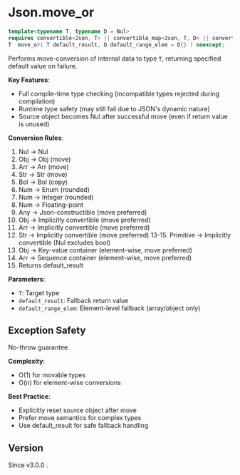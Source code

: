 # **Json.move_or**

```cpp
template<typename T, typename D = Nul>
requires convertible<Json, T> || convertible_map<Json, T, D> || convertible_array<Json, T, D>
T  move_or( T default_result, D default_range_elem = D{} ) noexcept;
```

Performs move-conversion of internal data to type `T`, returning specified default value on failure.

**Key Features**:
- Full compile-time type checking (incompatible types rejected during compilation)
- Runtime type safety (may still fail due to JSON's dynamic nature)
- Source object becomes Nul after successful move (even if return value is unused)

**Conversion Rules**:
1. Nul → Nul
2. Obj → Obj (move)
3. Arr → Arr (move)
4. Str → Str (move)
5. Bol → Bol (copy)
6. Num → Enum (rounded)
7. Num → Integer (rounded)
8. Num → Floating-point
9. Any → Json-constructible (move preferred)
10. Obj → Implicitly convertible (move preferred)
11. Arr → Implicitly convertible (move preferred)
12. Str → Implicitly convertible (move preferred)
    13-15. Primitive → Implicitly convertible (Nul excludes bool)
16. Obj → Key-value container (element-wise, move preferred)
17. Arr → Sequence container (element-wise, move preferred)
18. Returns default_result

**Parameters**:
- `T`: Target type
- `default_result`: Fallback return value
- `default_range_elem`: Element-level fallback (array/object only)

## Exception Safety

No-throw guarantee.

**Complexity**:
- O(1) for movable types
- O(n) for element-wise conversions

**Best Practice**:
- Explicitly reset source object after move
- Prefer move semantics for complex types
- Use default_result for safe fallback handling

## Version

Since v3.0.0 .
